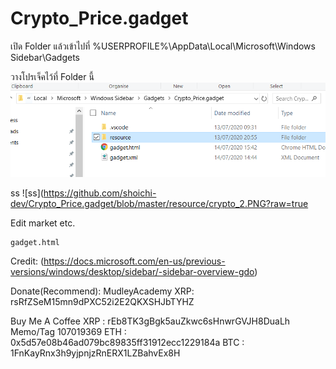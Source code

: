 # Crypto_Price.gadget

เปิด Folder แล้วเข้าไปที่ 
%USERPROFILE%\AppData\Local\Microsoft\Windows Sidebar\Gadgets

วางโปรเจ็คไว้ที่ Folder นี้ 
![path](https://github.com/shoichi-dev/Crypto_Price.gadget/blob/master/resource/crypto_1.PNG?raw=true)

ss
![ss](https://github.com/shoichi-dev/Crypto_Price.gadget/blob/master/resource/crypto_2.PNG?raw=true

Edit market etc.
```
gadget.html
```

Credit:
(https://docs.microsoft.com/en-us/previous-versions/windows/desktop/sidebar/-sidebar-overview-gdo)

Donate(Recommend):
MudleyAcademy XRP: rsRfZSeM15mn9dPXC52i2E2QKXSHJbTYHZ

Buy Me A Coffee
XRP : rEb8TK3gBgk5auZkwc6sHnwrGVJH8DuaLh    Memo/Tag 107019369
ETH : 0x5d57e08b46ad079bc89835ff31912ecc1229184a
BTC : 1FnKayRnx3h9yjpnjzRnERX1LZBahvEx8H

